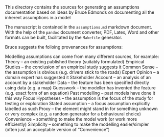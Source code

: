 <!--
SPDX-FileCopyrightText: 2023-2024 Helmholtz-Zentrum hereon GmbH
SPDX-FileContributor: Carsten Lemmen
SPDX-License-Identifier: CC0-1.0
-->

This directory contains the sources for generating an assumptions documentation
based on ideas by Bruce Edmonds on documenting all the inherent assumptions in
a model

The manuscript is contained in the `assumptions.md` markdown document.
With the help of the `pandoc` document converter, PDF, Latex, Word and other formats can be built, facilitated by the `Makefile` generator.

Bruce suggests the folloing provenances for assumptions:

Modelling assumptions can come from many different sources, for example:
Theory – an existing published theory (suitably formulated)
Empirical Studies – the conclusion of an empirical study suggests it
Common Sense – the assumption is obvious (e.g. drivers stick to the roads)
Expert Opinion – a domain expert has suggested it
Stakeholder Account – an analysis of an account by a stakeholder
Data – the feature has been specified directly using data (e.g. a map)
Guesswork – the modeller has invented the feature (e.g. exact form of an equation)
Past modelling – past models have done it this way
Focus Hypotheses – the assumption is the focus of the study for testing or exploration
Stated assumption – a focus assumption explicitly labelled as such
Proxy – the element might stand in for something unknown or very complex (e.g. a random generator for a behavioural choice)
Convenience – something to make the model work (or work more efficiently)
Simplicity – something to make the modelling easier/simpler (often just an acceptable version of “Convenience”)

